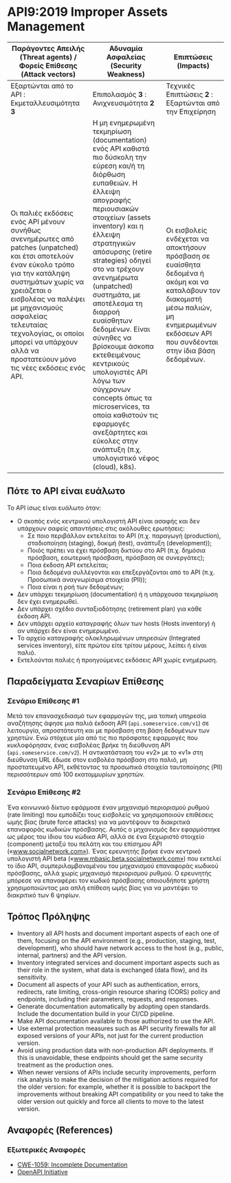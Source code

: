 API9:2019 Improper Assets Management
====================================

| Παράγοντες Απειλής (Threat agents) / Φορείς Επίθεσης (Attack vectors) | Αδυναμία Ασφαλείας (Security Weakness) | Επιπτώσεις (Impacts) |
| - | - | - |
| Εξαρτώνται από το API : Εκμεταλλευσιμότητα **3** | Επιπολασμός **3** : Ανιχνευσιμότητα **2** | Τεχνικές Επιπτώσεις **2** : Εξαρτώνται από την Επιχείρηση |
| Οι παλιές εκδόσεις ενός API μένουν συνήθως ανενημέρωτες από patches (unpatched) και έτσι αποτελούν έναν εύκολο τρόπο για την κατάληψη συστημάτων χωρίς να χρειάζεται ο εισβολέας να παλέψει με μηχανισμούς ασφαλείας τελευταίας τεχνολογίας, οι οποίοι μπορεί να υπάρχουν αλλά να προστατεύουν μόνο τις νέες εκδόσεις ενός API. | Η μη ενημερωμένη τεκμηρίωση (documentation) ενός API καθιστά πιο δύσκολη την εύρεση και/ή τη διόρθωση ευπαθειών. Η έλλειψη απογραφής περιουσιακών στοιχείων (assets inventory) και η έλλειψη στρατηγικών απόσυρσης (retire strategies) οδηγεί στο να τρέχουν ανενημέρωτα (unpatched) συστημάτα, με αποτέλεσμα τη διαρροή ευαίσθητων δεδομένων. Είναι σύνηθες να βρίσκουμε άσκοπα εκτεθειμένους κεντρικούς υπολογιστές API λόγω των σύγχρονων concepts όπως τα microservices, τα οποία καθιστούν τις εφαρμογές ανεξάρτητες και εύκολες στην ανάπτυξη (π.χ. υπολογιστικό νέφος (cloud), k8s). | Οι εισβολείς ενδέχεται να αποκτήσουν πρόσβαση σε ευαίσθητα δεδομένα ή ακόμη και να καταλάβουν τον διακομιστή μέσω παλιών, μη ενημερωμένων εκδόσεων API που συνδέονται στην ίδια βάση δεδομένων. |

## Πότε το API είναι ευάλωτο

Το API ίσως είναι ευάλωτο όταν:

* Ο σκοπός ενός κεντρικού υπολογιστή API είναι ασαφής και δεν υπάρχουν σαφείς απαντήσεις στις ακόλουθες ερωτήσεις:
  * Σε ποιο περιβάλλον εκτελείται το API (π.χ. παραγωγή (production), σταδιοποίηση (staging), δοκιμή (test), ανάπτυξη (development));
  * Ποιός πρέπει να έχει πρόσβαση δικτύου στο API (π.χ. δημόσια πρόσβαση, εσωτερική πρόσβαση, πρόσβαση σε συνεργάτες);
  * Ποια έκδοση API εκτελείται;
  * Ποια δεδομένα συλλέγονται και επεξεργάζονται από το API (π.χ. Προσωπικά αναγνωρίσιμα στοιχεία (PII));
  * Ποια είναι η ροή των δεδομένων;
* Δεν υπάρχει τεκμηρίωση (documentation) ή η υπάρχουσα τεκμηρίωση δεν έχει ενημερωθεί.
* Δεν υπάρχει σχέδιο συνταξιοδότησης (retirement plan) για κάθε έκδοση API.
* Δεν υπάρχει αρχείο καταγραφής όλων των hosts (Hosts inventory) ή αν υπάρχει δεν είναι ενημερωμένο.
* Το αρχείο καταγραφής ολοκληρωμένων υπηρεσιών (Integrated services inventory), είτε πρώτου είτε τρίτου μέρους, λείπει ή είναι παλιό.
* Εκτελούνται παλιές ή προηγούμενες εκδόσεις API χωρίς ενημέρωση.

## Παραδείγματα Σεναρίων Επίθεσης

### Σενάριο Επίθεσης #1

Μετά τον επανασχεδιασμό των εφαρμογών της, μια τοπική υπηρεσία αναζήτησης άφησε μια 
παλιά έκδοση API (`api.someservice.com/v1`) σε λειτουργία, απροστάτευτη και με 
πρόσβαση στη βάση δεδομένων των χρηστών. Ενώ στόχευε μία από τις πιο πρόσφατες 
εφαρμογές που κυκλοφόρησαν, ένας εισβολέας βρήκε τη διεύθυνση API (`api.someservice.com/v2`). 
Η αντικατάσταση του «v2» με το «v1» στη διεύθυνση URL έδωσε στον εισβολέα πρόσβαση στο παλιό,
μη προστατευμένο API, εκθέτοντας τα προσωπικά στοιχεία ταυτοποίησης (PII) περισσότερων από 
100 εκατομμυρίων χρηστών.

### Σενάριο Επίθεσης #2

Ένα κοινωνικό δίκτυο εφάρμοσε έναν μηχανισμό περιορισμού ρυθμού (rate limiting) που εμποδίζει 
τους εισβολείς να χρησιμοποιούν επιθέσεις ωμής βίας (brute force attacks) για να μαντέψουν τα 
διακριτικά επαναφοράς κωδικών πρόσβασης. Αυτός ο μηχανισμός δεν εφαρμόστηκε ως μέρος του ίδιου 
του κώδικα API, αλλά σε ένα ξεχωριστό στοιχείο (component) μεταξύ του πελάτη και του επίσημου API («www.socialnetwork.com»).
Ένας ερευνητής βρήκε έναν κεντρικό υπολογιστή API beta («www.mbasic.beta.socialnetwork.com») που 
εκτελεί το ίδιο API, συμπεριλαμβανομένου του μηχανισμού επαναφοράς κωδικού πρόσβασης, 
αλλά χωρίς μηχανισμό περιορισμού ρυθμού. Ο ερευνητής μπόρεσε να επαναφέρει τον κωδικό πρόσβασης
οποιουδήποτε χρήστη χρησιμοποιώντας μια απλή επίθεση ωμής βίας για να μαντέψει το διακριτικό των 6 ψηφίων.

## Τρόπος Πρόληψης

* Inventory all API hosts and document important aspects of each one of them,
  focusing on the API environment (e.g., production, staging, test,
  development), who should have network access to the host (e.g., public,
  internal, partners) and the API version.
* Inventory integrated services and document important aspects such as their
  role in the system, what data is exchanged (data flow), and its sensitivity.
* Document all aspects of your API such as authentication, errors, redirects,
  rate limiting, cross-origin resource sharing (CORS) policy and endpoints,
  including their parameters, requests, and responses.
* Generate documentation automatically by adopting open standards. Include the
  documentation build in your CI/CD pipeline.
* Make API documentation available to those authorized to use the API.
* Use external protection measures such as API security firewalls for all exposed versions of your APIs, not just for the current production version.
* Avoid using production data with non-production API deployments. If this is unavoidable, these endpoints should get the same security treatment as the production ones.
* When newer versions of APIs include security improvements, perform risk analysis to make the decision of the mitigation actions required for the older version: for example, whether it is possible to backport the improvements without breaking API compatibility or you need to take the older version out quickly and force all clients to move to the latest version.

## Αναφορές (References)

### Εξωτερικές Αναφορές

* [CWE-1059: Incomplete Documentation][1]
* [OpenAPI Initiative][2]

[1]: https://cwe.mitre.org/data/definitions/1059.html
[2]: https://www.openapis.org/
